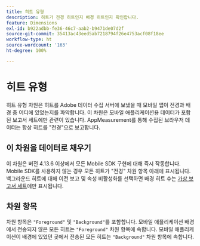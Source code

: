 ```yaml
---
title: 히트 유형
description: 히트가 전경 히트인지 배경 히트인지 확인합니다.
feature: Dimensions
exl-id: b922adbb-fe36-46c7-aab2-b9471de07d2f
source-git-commit: 35413ac43eed5ab7218794f26e4753acf08f18ee
workflow-type: ht
source-wordcount: '163'
ht-degree: 100%

---
```


# 히트 유형

히트 유형 차원은 히트를 Adobe 데이터 수집 서버에 보냈을 때 모바일 앱이 전경과 배경 중 어디에 있었는지를 파악합니다. 이 차원은 모바일 애플리케이션용 데이터가 포함된 보고서 세트에만 관련이 있습니다. AppMeasurement를 통해 수집된 브라우저 데이터는 항상 히트를 &quot;전경&quot;으로 보고합니다.

## 이 차원을 데이터로 채우기

이 차원은 버전 4.13.6 이상에서 모든 Mobile SDK 구현에 대해 즉시 작동합니다. Mobile SDK를 사용하지 않는 경우 모든 히트가 &quot;전경&quot; 차원 항목 아래에 표시됩니다. 백그라운드 히트에 대해 이전 보고 및 속성 비활성화를 선택하면 배경 히트 수는 [가상 보고서 세트](../vrs/vrs-mobile-visit-processing.md)에만 표시됩니다.

## 차원 항목

차원 항목은 `"Foreground"` 및 `"Background"`를 포함합니다. 모바일 애플리케이션 배경에서 전송되지 않은 모든 히트는 `"Foreground"` 차원 항목에 속합니다. 모바일 애플리케이션이 배경에 있었던 곳에서 전송된 모든 히트는 `"Background"` 차원 항목에 속합니다.
